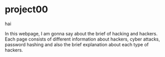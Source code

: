 # project00

hai

In this webpage, I am gonna say about the brief of hacking and hackers.
Each page consists of different information about hackers, cyber attacks, password hashing and also the brief explanation about each type of hackers.
